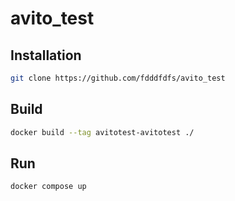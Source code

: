 ﻿# avito_test

## Installation
```sh
git clone https://github.com/fdddfdfs/avito_test
```
## Build
```sh
docker build --tag avitotest-avitotest ./ 
```

## Run
```sh
docker compose up
```

